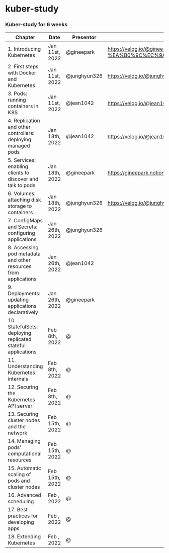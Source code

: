 # kuber-study
### Kuber-study for 6 weeks 

|Chapter|Date|Presentor|Link|
|-------|----|---------|----|
|1. Introducing Kubernetes| Jan 11st, 2022 | @gineepark |https://velog.io/@ginee_park/%EC%BF%A0%EB%B2%84%EB%84%A4%ED%8B%B0%EC%8A%A4-%EA%B0%9C%EC%9A%94|
|2. First steps with Docker and Kubernetes| Jan 11st, 2022 | @junghyun326 |https://velog.io/@junghyun326/k8s-study-Chapter2.-First-steps-with-Docker-and-Kubernetes|
|3. Pods: running containers in K8S |Jan 11st, 2022 | @jean1042 |https://velog.io/@jean1042/Pods-K8S에서-구동되는-컨테이너들|
|4. Replication and other controllers: deploying managed pods |Jan 18th, 2022 | @jean1042 |https://velog.io/@jean1042/Replication-Controllers-Pod를-항상-실행하도록-보장하기|
|5. Services: enabling clients to discover and talk to pods |Jan 18th, 2022 | @gineepark |https://gineepark.notion.site/5-f9cc932e55264010b15132fd588da708|
|6. Volumes: attaching disk storage to containers |Jan 18th, 2022 | @junghyun326 |https://velog.io/@junghyun326/kuber-study-Chapter6.-Volumes|
|7. ConfigMaps and Secrets: configuring applications |Jan 26th, 2022 | @junghyun326 ||
|8. Accessing pod metadata and other resources from applications |Jan 26th, 2022 | @jean1042 ||
|9. Deployments: updating applications declaratively |Jan 26th, 2022 | @gineepark ||
|10. StatefulSets: deploying replicated stateful applications |Feb 8th, 2022 | @ ||
|11. Understanding Kubernetes internals |Feb 8th, 2022 | @ ||
|12. Securing the Kubernetes API server |Feb 8th, 2022 | @ ||
|13. Securing cluster nodes and the network |Feb 15th, 2022 | @ ||
|14. Managing pods' computational resources |Feb 15th, 2022 | @ ||
|15. Automatic scaling of pods and cluster nodes |Feb 15th, 2022 | @ ||
|16. Advanced scheduling |Feb , 2022 | @ ||
|17. Best practices for developing apps |Feb , 2022 | @ ||
|18. Extending Kubernetes |Feb , 2022 | @ ||
